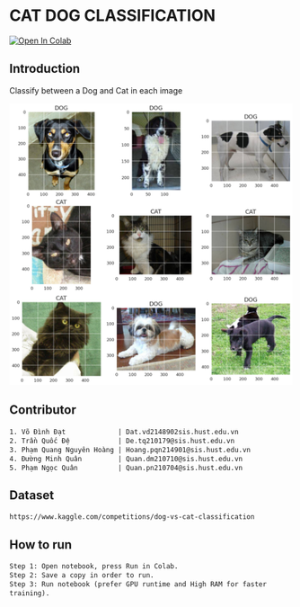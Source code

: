 # CAT DOG CLASSIFICATION
<a href="https://colab.research.google.com/github/datvodinh10/Cat-Dog-Classification/blob/main/Cat_Dog.ipynb" target="_parent"><img src="https://colab.research.google.com/assets/colab-badge.svg" alt="Open In Colab"/></a>
## Introduction
Classify between a Dog and Cat in each image
<!-- ![image](https://github.com/datvodinh10/Cat-Dog-Classification/assets/90944231/ed6b85fc-706a-4275-bb52-a57810f46a7d) -->
![](img/test.png)

## Contributor
```
1. Võ Đình Đạt             | Dat.vd2148902sis.hust.edu.vn
2. Trần Quốc Đệ            | De.tq210179@sis.hust.edu.vn
3. Phạm Quang Nguyên Hoàng | Hoang.pqn214901@sis.hust.edu.vn
4. Đường Minh Quân         | Quan.dm210710@sis.hust.edu.vn
5. Phạm Ngọc Quân          | Quan.pn210704@sis.hust.edu.vn

```

## Dataset
```
https://www.kaggle.com/competitions/dog-vs-cat-classification
```

## How to run
```
Step 1: Open notebook, press Run in Colab.
Step 2: Save a copy in order to run.
Step 3: Run notebook (prefer GPU runtime and High RAM for faster training).
```
